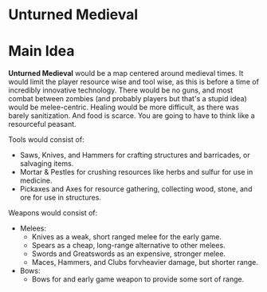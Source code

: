 # Unturned Medieval
# Main Idea
**Unturned Medieval** would be a map centered around medieval times. It would limit the player resource wise and tool wise, as this is before a time of incredibly innovative technology. There would be no guns, and most combat between zombies (and probably players but that's a stupid idea) would be melee-centric. Healing would be more difficult, as there was barely sanitization. And food is scarce. You are going to have to think like a resourceful peasant.

Tools would consist of:
- Saws, Knives, and Hammers for crafting structures and barricades, or salvaging items.
- Mortar & Pestles for crushing resources like herbs and sulfur for use in medicine.
- Pickaxes and Axes for resource gathering, collecting wood, stone, and ore for use in structures.

Weapons would consist of:
- Melees:
   - Knives as a weak, short ranged melee for the early game.
   - Spears as a cheap, long-range alternative to other melees.
   - Swords and Greatswords as an expensive, stronger melee.
   - Maces, Hammers, and Clubs forvheavier damage, but shorter range.
- Bows:
   - Bows for and early game weapon to provide some sort of range.
